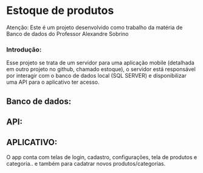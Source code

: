# Estoque de produtos

Atenção: Este é um projeto desenvolvido como trabalho da matéria de Banco de dados do Professor Alexandre Sobrino

### Introdução:
Esse projeto se trata de um servidor para uma aplicação mobile (detalhada em outro projeto no github, chamado estoque), o servidor está responsável por interagir com o banco de dados local (SQL SERVER) e disponibilizar uma API para o aplicativo ter acesso.

## Banco de dados:



## API:


## APLICATIVO:
O app conta com telas de login, cadastro, configurações, tela de produtos e categoria.. e também para cadatrar novos produtos/categorias.
